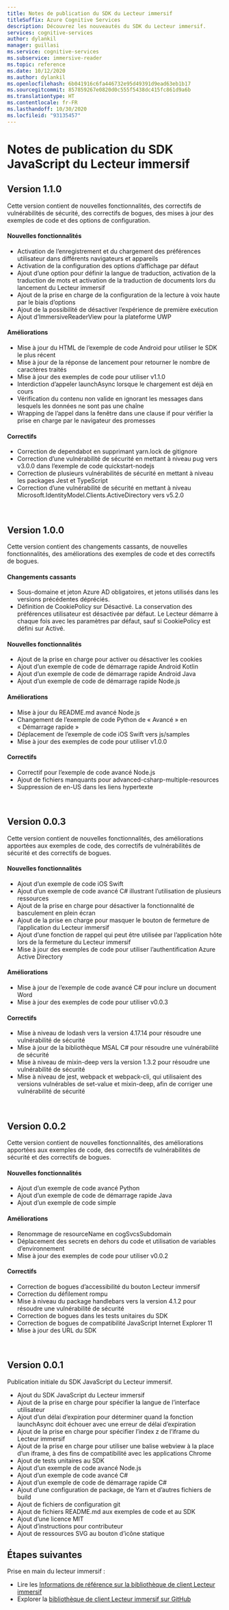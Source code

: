 ```yaml
---
title: Notes de publication du SDK du Lecteur immersif
titleSuffix: Azure Cognitive Services
description: Découvrez les nouveautés du SDK du Lecteur immersif.
services: cognitive-services
author: dylankil
manager: guillasi
ms.service: cognitive-services
ms.subservice: immersive-reader
ms.topic: reference
ms.date: 10/12/2020
ms.author: dylankil
ms.openlocfilehash: 6b041916c6fa446732e95d49391d9ead63eb1b17
ms.sourcegitcommit: 857859267e0820d0c555f5438dc415fc861d9a6b
ms.translationtype: HT
ms.contentlocale: fr-FR
ms.lasthandoff: 10/30/2020
ms.locfileid: "93135457"
---
```

# <a name="immersive-reader-javascript-sdk-release-notes"></a>Notes de publication du SDK JavaScript du Lecteur immersif

## <a name="version-110"></a>Version 1.1.0

Cette version contient de nouvelles fonctionnalités, des correctifs de vulnérabilités de sécurité, des correctifs de bogues, des mises à jour des exemples de code et des options de configuration.

#### <a name="new-features"></a>Nouvelles fonctionnalités

* Activation de l’enregistrement et du chargement des préférences utilisateur dans différents navigateurs et appareils
* Activation de la configuration des options d’affichage par défaut
* Ajout d’une option pour définir la langue de traduction, activation de la traduction de mots et activation de la traduction de documents lors du lancement du Lecteur immersif
* Ajout de la prise en charge de la configuration de la lecture à voix haute par le biais d’options
* Ajout de la possibilité de désactiver l’expérience de première exécution
* Ajout d’ImmersiveReaderView pour la plateforme UWP

#### <a name="improvements"></a>Améliorations

* Mise à jour du HTML de l’exemple de code Android pour utiliser le SDK le plus récent
* Mise à jour de la réponse de lancement pour retourner le nombre de caractères traités
* Mise à jour des exemples de code pour utiliser v1.1.0
* Interdiction d’appeler launchAsync lorsque le chargement est déjà en cours
* Vérification du contenu non valide en ignorant les messages dans lesquels les données ne sont pas une chaîne
* Wrapping de l’appel dans la fenêtre dans une clause if pour vérifier la prise en charge par le navigateur des promesses

#### <a name="fixes"></a>Correctifs

* Correction de dependabot en supprimant yarn.lock de gitignore
* Correction d’une vulnérabilité de sécurité en mettant à niveau pug vers v3.0.0 dans l’exemple de code quickstart-nodejs
* Correction de plusieurs vulnérabilités de sécurité en mettant à niveau les packages Jest et TypeScript
* Correction d’une vulnérabilité de sécurité en mettant à niveau Microsoft.IdentityModel.Clients.ActiveDirectory vers v5.2.0

<br>

## <a name="version-100"></a>Version 1.0.0

Cette version contient des changements cassants, de nouvelles fonctionnalités, des améliorations des exemples de code et des correctifs de bogues.

#### <a name="breaking-changes"></a>Changements cassants

* Sous-domaine et jeton Azure AD obligatoires, et jetons utilisés dans les versions précédentes dépréciés.
* Définition de CookiePolicy sur Désactivé. La conservation des préférences utilisateur est désactivée par défaut. Le Lecteur démarre à chaque fois avec les paramètres par défaut, sauf si CookiePolicy est défini sur Activé.

#### <a name="new-features"></a>Nouvelles fonctionnalités

* Ajout de la prise en charge pour activer ou désactiver les cookies
* Ajout d’un exemple de code de démarrage rapide Android Kotlin
* Ajout d’un exemple de code de démarrage rapide Android Java
* Ajout d’un exemple de code de démarrage rapide Node.js

#### <a name="improvements"></a>Améliorations

* Mise à jour du README.md avancé Node.js
* Changement de l’exemple de code Python de « Avancé » en « Démarrage rapide »
* Déplacement de l’exemple de code iOS Swift vers js/samples
* Mise à jour des exemples de code pour utiliser v1.0.0

#### <a name="fixes"></a>Correctifs

* Correctif pour l’exemple de code avancé Node.js
* Ajout de fichiers manquants pour advanced-csharp-multiple-resources
* Suppression de en-US dans les liens hypertexte

<br>

## <a name="version-003"></a>Version 0.0.3

Cette version contient de nouvelles fonctionnalités, des améliorations apportées aux exemples de code, des correctifs de vulnérabilités de sécurité et des correctifs de bogues.

#### <a name="new-features"></a>Nouvelles fonctionnalités

* Ajout d’un exemple de code iOS Swift
* Ajout d’un exemple de code avancé C# illustrant l’utilisation de plusieurs ressources 
* Ajout de la prise en charge pour désactiver la fonctionnalité de basculement en plein écran
* Ajout de la prise en charge pour masquer le bouton de fermeture de l’application du Lecteur immersif
* Ajout d’une fonction de rappel qui peut être utilisée par l’application hôte lors de la fermeture du Lecteur immersif
* Mise à jour des exemples de code pour utiliser l’authentification Azure Active Directory

#### <a name="improvements"></a>Améliorations

* Mise à jour de l’exemple de code avancé C# pour inclure un document Word
* Mise à jour des exemples de code pour utiliser v0.0.3

#### <a name="fixes"></a>Correctifs

* Mise à niveau de lodash vers la version 4.17.14 pour résoudre une vulnérabilité de sécurité
* Mise à jour de la bibliothèque MSAL C# pour résoudre une vulnérabilité de sécurité
* Mise à niveau de mixin-deep vers la version 1.3.2 pour résoudre une vulnérabilité de sécurité
* Mise à niveau de jest, webpack et webpack-cli, qui utilisaient des versions vulnérables de set-value et mixin-deep, afin de corriger une vulnérabilité de sécurité

<br>

## <a name="version-002"></a>Version 0.0.2

Cette version contient de nouvelles fonctionnalités, des améliorations apportées aux exemples de code, des correctifs de vulnérabilités de sécurité et des correctifs de bogues.

#### <a name="new-features"></a>Nouvelles fonctionnalités

* Ajout d’un exemple de code avancé Python
* Ajout d’un exemple de code de démarrage rapide Java
* Ajout d’un exemple de code simple

#### <a name="improvements"></a>Améliorations

* Renommage de resourceName en cogSvcsSubdomain
* Déplacement des secrets en dehors du code et utilisation de variables d’environnement
* Mise à jour des exemples de code pour utiliser v0.0.2

#### <a name="fixes"></a>Correctifs

* Correction de bogues d’accessibilité du bouton Lecteur immersif
* Correction du défilement rompu
* Mise à niveau du package handlebars vers la version 4.1.2 pour résoudre une vulnérabilité de sécurité
* Correction de bogues dans les tests unitaires du SDK
* Correction de bogues de compatibilité JavaScript Internet Explorer 11
* Mise à jour des URL du SDK

<br>

## <a name="version-001"></a>Version 0.0.1

Publication initiale du SDK JavaScript du Lecteur immersif.

* Ajout du SDK JavaScript du Lecteur immersif
* Ajout de la prise en charge pour spécifier la langue de l’interface utilisateur
* Ajout d’un délai d’expiration pour déterminer quand la fonction launchAsync doit échouer avec une erreur de délai d’expiration
* Ajout de la prise en charge pour spécifier l’index z de l’iframe du Lecteur immersif
* Ajout de la prise en charge pour utiliser une balise webview à la place d’un iframe, à des fins de compatibilité avec les applications Chrome
* Ajout de tests unitaires au SDK
* Ajout d’un exemple de code avancé Node.js
* Ajout d’un exemple de code avancé C#
* Ajout d’un exemple de code de démarrage rapide C#
* Ajout d’une configuration de package, de Yarn et d’autres fichiers de build
* Ajout de fichiers de configuration git
* Ajout de fichiers README.md aux exemples de code et au SDK
* Ajout d’une licence MIT
* Ajout d’instructions pour contributeur
* Ajout de ressources SVG au bouton d’icône statique

## <a name="next-steps"></a>Étapes suivantes

Prise en main du lecteur immersif :

* Lire les [Informations de référence sur la bibliothèque de client Lecteur immersif](./reference.md)
* Explorer la [bibliothèque de client Lecteur immersif sur GitHub](https://github.com/microsoft/immersive-reader-sdk)

